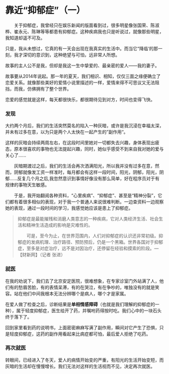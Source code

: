 # 靠近“抑郁症”（一）

　　关于抑郁症，我曾经只在娱乐新闻的版面看到过，很多明星像张国荣、陈淑桦、崔永元、陈琳等等都患有抑郁症。这种疾病我也只是听说过，就像那些明星，我知道却遥不可及。

​	只是，我从未想过，它真的有一天会出现在我真实的生活中。而当它“降临‘的那一刻，我才深切的意识到，这种绝望与可怕，远非常人所想。

​	故事的主人公不是我，但却是我这一生中挚爱的、最亲密的爱人——我的妻子。

​	故事要从2014年说起。那一年的夏天，我们相识、相知，仅仅三面之缘便确立了恋爱关系。就像那些美好的爱情小说里描述的一样，爱情来得不可思议又无法阻挡，而我，仿佛拥有了整个世界。

​	恋爱的感觉就是这样，每天都很快乐，都很期待见到对方，时间也变得飞快。

### 发现

​	大约两个月后，我们的生活突然莫名的陷入一种灰暗，或许是我沉浸在幸福太深，并未有过多在意，以为只是两个人太快在一起产生的”副作用“。

​	这样的灰暗会持续两周左右，在这段时间里她对一切都失去兴趣，身体表现出疲态，原本很喜欢的事物也无法提起兴趣，同时，她似乎感受不到来自我对她的爱与关心了......

　　灰暗期渡过之后，我们的生活会再次洒满阳光，所以我并没有过多在意，然而，阴郁就像发工资一样准时，每月都会有这样一段时间，阳光，阴郁，阳光，阴郁......反复几个月之后,我忽然意识到事情好像没有那么简单，好在程序员对于有规律的事物天生敏感。

　　于是，我开始翻阅各种资料，“心里疾病”、“抑郁症”、甚至是“精神分裂”，它们都有着很多相似的表现，对于我一个普通人来说很难判断。一边查资料一边观察她的表现，通过一段时间的学习，我感觉她应该是患上了抑郁症。　

>​	 抑郁症是最能摧残和消磨人类意志的一种疾病，它对人类经济生活、社会生活和精神生活造成的影响是灾难性的。
>
>　　可是，至今为止，在世界范围内，人们对抑郁症的认识还非常初级。抑郁症的发病机理、治疗路径、预防预后，仍是一个黑箱。世界各国对于抑郁症，至多是对症治疗，远不是对因治疗，还停留在经验和摸索的阶段。— 【财新网】（记者 张进）

### 就医

​	在我的劝说下，我们去了北京安定医院，很难想象，在专家诊室门外站满了人，他们有的愁眉苦脸，有的表情呆滞，有的在哭泣，有在争吵的，唯独没有的就是笑容。站在他们中间我根本无法分辨哪个是病人，哪个才是家属。

​	在爱人做了检查之后，诊断结果是**单相情感障碍**（也就是我们理解的抑郁症的一种），属于轻度抑郁症，医生给开了药，并嘱咐药得按时吃。我们心中的一块石头终于落下了。

​	回到家里看到药的说明书，上面密密麻麻写满了副作用，瞬间对它产生了恐惧，只是轻度抑郁症，这药的副作用看起来比病症都可怕，最后爱人拒绝了吃药。

### 再次就医

​	转眼间，已经进入了冬天，爱人的病情开始变的严重，有阳光的生活开始变短，而灰暗的生活却在慢慢增长。我们无法对这样的生活视而不见，决定再次就医。



